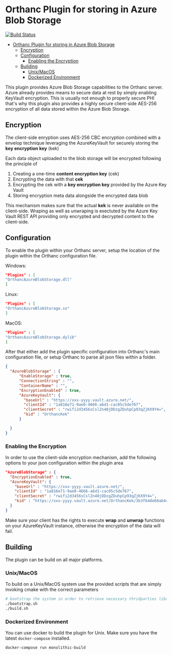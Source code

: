 # Orthanc Plugin for storing in Azure Blob Storage
[![Build Status](https://travis-ci.org/mschmieder/orthanc-azure-blob-storage-plugin.svg?branch=master)](https://travis-ci.org/mschmieder/orthanc-azure-blob-storage-plugin)

<!-- TOC -->

- [Orthanc Plugin for storing in Azure Blob Storage](#orthanc-plugin-for-storing-in-azure-blob-storage)
  - [Encryption](#encryption)
  - [Configuration](#configuration)
    - [Enabling the Encryption](#enabling-the-encryption)
  - [Building](#building)
    - [Unix/MacOS](#unix-macos)
    - [Dockerized Environment](#dockerized-environment)

<!-- /TOC -->

This plugin provides Azure Blob Storage capabilities to the Orthanc server. Azure already provides means to secure data at rest by simply enabling KeyVault encryption. This is usually not enough to properly secure PHI that's why this plugin also provides a highly secure client-side AES-256 encryption of all data stored within the Azure Blob Storage.

## Encryption

The client-side enryption uses AES-256 CBC encryption combined with a envelop technique leveraging the AzureKeyVault for securely storing the **key encryption key** (kek)

Each data object uploaded to the blob storage will be encrypted following the principle of

  1. Creating a one-time **content encryption key** (cek)
  2. Encrypting the data with that **cek** 
  3. Encrypting the cek with a **key encryption key** provided by the Azure Key Vault
  4. Storing encryption meta data alongside the encrypted data blob

This mechanism makes sure that the actual **kek** is never available on the client-side. Wraping as well as unwraping is exectuted by the Azure Key Vault REST API providing only encrypted and decrypted content to the client-side.

## Configuration
To enable the plugin within your Orthanc server, setup the location of the plugin within the Orthanc configuration file.

Windows:
```json
"Plugins" : [
"OrthancAzureBlobStorage.dll"
]
```

Linux:
```json
"Plugins" : [
"OrthancAzureBlobStorage.so"
]
```

MacOS:
```json
"Plugins" : [
"OrthancAzureBlobStorage.dylib"
]
```

After that either add the plugin specific configuration into Orthanc's main configuration file, or setup Orthanc to parse all json files within a folder.

```json
{
  "AzureBlobStorage" : {
      "EnableStorage" : true,
      "ConnectionString" : "",
      "ContainerName" : "",
      "EncryptionEnabled" : true,
      "AzureKeyVault": {
        "baseUrl" : "https://xxx-yyyy.vault.azure.net/",
        "clientId" : "1a816e71-9ae0-4666-a6d1-cac05c5de767",
        "clientSecret" : "rwifi2d3456sCslZn40jDDzgZDuhpCp93qZjKX9Y4=",
        "kid" : "OrthancKek"
      }

  }
}
```

### Enabling the Encryption

In order to use the client-side encryption mechanism, add the following options to your json configuration within the plugin area

```json
"AzureBlobStorage" : {
  "EncryptionEnabled" : true,
  "AzureKeyVault": {
    "baseUrl" : "https://xxx-yyyy.vault.azure.net/",
    "clientId" : "1a816e71-9ae0-4666-a6d1-cac05c5de767",
    "clientSecret" : "rwifi2d3456sCslZn40jDDzgZDuhpCp93qZjKX9Y4=",
    "kid" : "https://xxx-yyyy.vault.azure.net/OrthancKek/3b3f64de68ab4c43abcd42085786b6dd"
  }
}
```
Make sure your client has the rights to execute **wrap** and **unwrap** functions on your AzureKeyVault instance, otherwise the encryption of the data will fail.


## Building
The plugin can be build on all major platforms. 

### Unix/MacOS
To build on a Unix/MacOS system use the provided scripts that are simply invoking cmake with the correct parameters

```bash
# bootstrap the system in order to retrieve necessary thridparties libraries as well as the orthanc sources
./bootstrap.sh
./build.sh
```

### Dockerized Environment
You can use docker to build the plugin for Unix. Make sure you have the latest `docker-compose` installed.

```bash
docker-compose run monolithic-build
```
